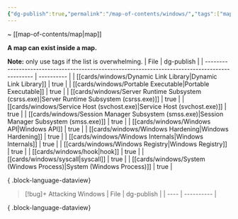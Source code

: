 ```yaml
---
{"dg-publish":true,"permalink":"/map-of-contents/windows/","tags":["map"]}
---
```


~ [[map-of-contents/map\|map]]

**A map can exist inside a map.**

**Note:** only use tags if the list is overwhelming.
| File                                                                                            | dg-publish |
| ----------------------------------------------------------------------------------------------- | ---------- |
| [[cards/windows/Dynamic Link Library\|Dynamic Link Library]]                                 | true       |
| [[cards/windows/Portable Executable\|Portable Executable]]                                   | true       |
| [[cards/windows/Server Runtime Subsystem (csrss.exe)\|Server Runtime Subsystem (csrss.exe)]] | true       |
| [[cards/windows/Service Host (svchost.exe)\|Service Host (svchost.exe)]]                     | true       |
| [[cards/windows/Session Manager Subsystem (smss.exe)\|Session Manager Subsystem (smss.exe)]] | true       |
| [[cards/windows/Windows API\|Windows API]]                                                   | true       |
| [[cards/windows/Windows Hardening\|Windows Hardening]]                                       | true       |
| [[cards/windows/Windows Internals\|Windows Internals]]                                       | true       |
| [[cards/windows/Windows Registry\|Windows Registry]]                                         | true       |
| [[cards/windows/hook\|hook]]                                                                 | true       |
| [[cards/windows/syscall\|syscall]]                                                           | true       |
| [[cards/windows/System (Windows Process)\|System (Windows Process)]]                         | true       |

{ .block-language-dataview}

> [!bug]+ Attacking Windows
>  | File | dg-publish |
> | ---- | ---------- |
> 
{ .block-language-dataview}


